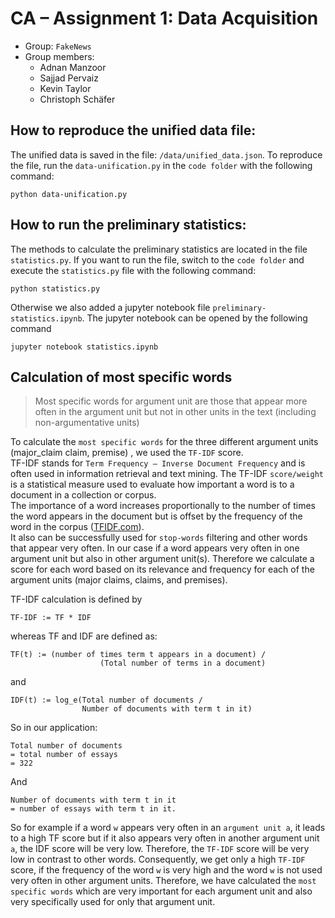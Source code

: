 # CA – Assignment 1: Data Acquisition

* Group: `FakeNews`
* Group members:
    * Adnan Manzoor
    * Sajjad Pervaiz
    * Kevin Taylor
    * Christoph Schäfer

## How to reproduce the unified data file:
The unified data is saved in the file:  `/data/unified_data.json`.
To reproduce the file, run the `data-unification.py` in the `code folder` with the following command:

```
python data-unification.py
```

## How to run the preliminary statistics:
The methods to calculate the preliminary statistics are located in the file `statistics.py`.
If you want to run the file, switch to the `code folder` and execute the `statistics.py` file with the following command:
```
python statistics.py
```

Otherwise we also added a jupyter notebook file `preliminary-statistics.ipynb`.
The jupyter notebook can be opened by the following command

```
jupyter notebook statistics.ipynb
```


## Calculation of most specific words

>Most specific words for argument unit are those that appear more often in the argument unit but not in other units in the text (including non-argumentative units)

To calculate the `most specific words` for the three different argument units (major_claim claim, premise) , we used the `TF-IDF` score.  
TF-IDF stands for `Term Frequency – Inverse Document Frequency`  and is often used in information retrieval and text mining.
The TF-IDF `score/weight` is a statistical measure used to evaluate how important a word is to a document in a collection or corpus.  
The importance of a word increases proportionally to the number of times the word appears in the document but is offset by the frequency of the word in the corpus ([TFIDF.com](http://www.tfidf.com/)).  
It also can be successfully used for `stop-words` filtering and other words that appear very often.
In our case if a word appears very often in one argument unit but also in other argument unit(s).
Therefore we calculate a score for each word based on its relevance and frequency for each of the argument units (major claims, claims, and premises).  

TF-IDF calculation is defined by
```
TF-IDF := TF * IDF
```
whereas TF and IDF are defined as:
```
TF(t) := (number of times term t appears in a document) /   
                    (Total number of terms in a document)
```
and
```
IDF(t) := log_e(Total number of documents / 
                Number of documents with term t in it)
```
So in our application:
```
Total number of documents
= total number of essays  
= 322
```
And 
```
Number of documents with term t in it  
= number of essays with term t in it.
```

So for example if a word `w` appears very often in an `argument unit a`, it leads to a high TF score but if it also appears very often in another argument unit `a`, the IDF score will be very low.
Therefore, the `TF-IDF` score will be very low in contrast to other words.
Consequently, we get only a high `TF-IDF` score, if the frequency of the word `w` is very high and the  word `w` is not used very often in other argument units.
Therefore, we have calculated the `most specific words` which are very important for each argument unit and also very specifically used for only that argument unit.

